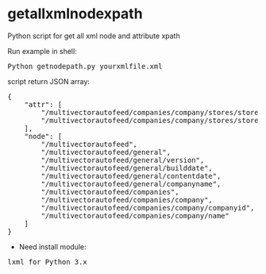 # getallxmlnodexpath
Python script for get all xml node and attribute xpath

Run example in shell:
<pre>Python getnodepath.py yourxmlfile.xml</pre>

script return JSON array:

<pre>
{
    "attr": [
        "/multivectorautofeed/companies/company/stores/store/descriptions/description/@language",
        "/multivectorautofeed/companies/company/stores/store/addresses/location/@main"
    ],
    "node": [
        "/multivectorautofeed",
        "/multivectorautofeed/general",
        "/multivectorautofeed/general/version",
        "/multivectorautofeed/general/builddate",
        "/multivectorautofeed/general/contentdate",
        "/multivectorautofeed/general/companyname",
        "/multivectorautofeed/companies",
        "/multivectorautofeed/companies/company",
        "/multivectorautofeed/companies/company/companyid",
        "/multivectorautofeed/companies/company/name"
    ]
}
</pre>
* Need install module:  
<pre>lxml for Python 3.x</pre>

